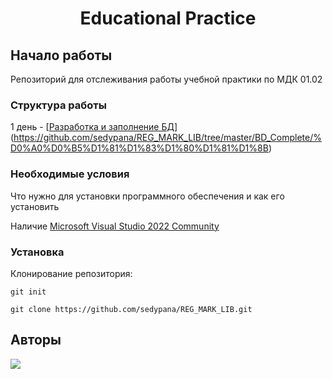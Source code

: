 <h1 align=center> Educational Practice </h1>

## Начало работы

Репозиторий для отслеживания работы учебной практики по МДК 01.02

### Структура работы

1 день - [[Разработка и заполнение БД](BD_Complete/Ресурсы)](https://github.com/sedypana/REG_MARK_LIB/tree/master/BD_Complete/%D0%A0%D0%B5%D1%81%D1%83%D1%80%D1%81%D1%8B)

### Необходимые условия

Что нужно для установки программного обеспечения и как его установить

Наличие [Microsoft Visual Studio 2022 Community](https://visualstudio.microsoft.com/ru/vs/community)

### Установка

Клонирование репозитория:

```
git init
```

```
git clone https://github.com/sedypana/REG_MARK_LIB.git
```

## Авторы

![](https://img.shields.io/badge/sedypana%20-%20h?style=for-the-badge&label=MODE%20BY&labelColor=purple&color=violet&link=https%3A%2F%2Fgithub.com%2Fsedypana)
